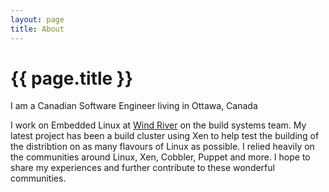 ```yaml
---
layout: page
title: About
---
```


# {{ page.title }}

I am a Canadian Software Engineer living in Ottawa, Canada

I work on Embedded Linux at
[Wind River](http://windriver.com/products/linux.html) on the build
systems team. My latest project has been a build cluster using Xen to
help test the building of the distribtion on as many flavours of Linux
as possible. I relied heavily on the communities around Linux, Xen,
Cobbler, Puppet and more. I hope to share my experiences and further
contribute to these wonderful communities.
